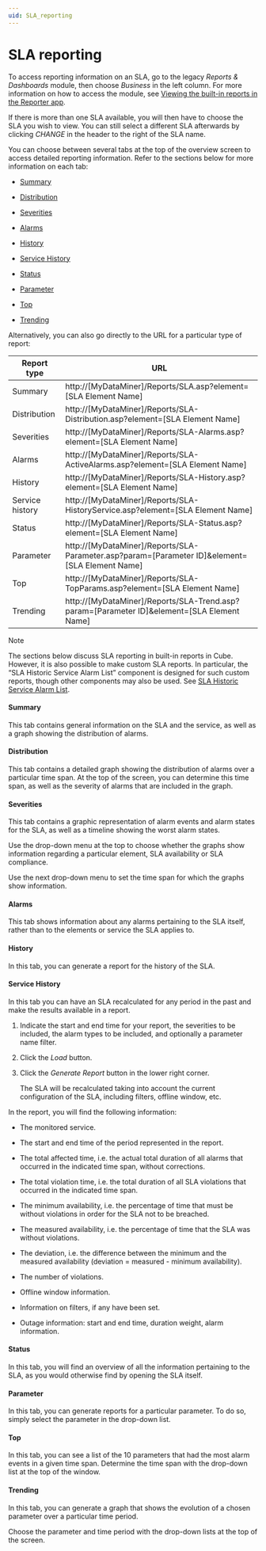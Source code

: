```yaml
---
uid: SLA_reporting
---
```


# SLA reporting

To access reporting information on an SLA, go to the legacy *Reports & Dashboards* module, then choose *Business* in the left column. For more information on how to access the module, see [Viewing the built-in reports in the Reporter app](xref:Viewing_the_built-in_reports_in_the_Reporter_app#viewing-the-built-in-reports-in-the-reporter-app).

If there is more than one SLA available, you will then have to choose the SLA you wish to view. You can still select a different SLA afterwards by clicking *CHANGE* in the header to the right of the SLA name.

You can choose between several tabs at the top of the overview screen to access detailed reporting information. Refer to the sections below for more information on each tab:

- [Summary](#summary)

- [Distribution](#distribution)

- [Severities](#severities)

- [Alarms](#alarms)

- [History](#history)

- [Service History](#service-history)

- [Status](#status)

- [Parameter](#parameter)

- [Top](#top)

- [Trending](#trending)

Alternatively, you can also go directly to the URL for a particular type of report:

| Report type     | URL                                                                                                  |
|-----------------|------------------------------------------------------------------------------------------------------|
| Summary         | http://\[MyDataMiner\]/Reports/SLA.asp?element=\[SLA Element Name\]                                  |
| Distribution    | http://\[MyDataMiner\]/Reports/SLA-Distribution.asp?element=\[SLA Element Name\]                     |
| Severities      | http://\[MyDataMiner\]/Reports/SLA-Alarms.asp?element=\[SLA Element Name\]                           |
| Alarms          | http://\[MyDataMiner\]/Reports/SLA-ActiveAlarms.asp?element=\[SLA Element Name\]                     |
| History         | http://\[MyDataMiner\]/Reports/SLA-History.asp?element=\[SLA Element Name\]                          |
| Service history | http://\[MyDataMiner\]/Reports/SLA-HistoryService.asp?element=\[SLA Element Name\]                   |
| Status          | http://\[MyDataMiner\]/Reports/SLA-Status.asp?element=\[SLA Element Name\]                           |
| Parameter       | http://\[MyDataMiner\]/Reports/SLA-Parameter.asp?param=\[Parameter ID\]&element=\[SLA Element Name\] |
| Top             | http://\[MyDataMiner\]/Reports/SLA-TopParams.asp?element=\[SLA Element Name\]                        |
| Trending        | http://\[MyDataMiner\]/Reports/SLA-Trend.asp?param=\[Parameter ID\]&element=\[SLA Element Name\]     |

> [!NOTE]
> The sections below discuss SLA reporting in built-in reports in Cube. However, it is also possible to make custom SLA reports. In particular, the “SLA Historic Service Alarm List” component is designed for such custom reports, though other components may also be used. See [SLA Historic Service Alarm List](xref:Components_for_one_single_element_or_service#sla-historic-service-alarm-list).

#### Summary

This tab contains general information on the SLA and the service, as well as a graph showing the distribution of alarms.

#### Distribution

This tab contains a detailed graph showing the distribution of alarms over a particular time span. At the top of the screen, you can determine this time span, as well as the severity of alarms that are included in the graph.

#### Severities

This tab contains a graphic representation of alarm events and alarm states for the SLA, as well as a timeline showing the worst alarm states.

Use the drop-down menu at the top to choose whether the graphs show information regarding a particular element, SLA availability or SLA compliance.

Use the next drop-down menu to set the time span for which the graphs show information.

#### Alarms

This tab shows information about any alarms pertaining to the SLA itself, rather than to the elements or service the SLA applies to.

#### History

In this tab, you can generate a report for the history of the SLA.

#### Service History

In this tab you can have an SLA recalculated for any period in the past and make the results available in a report.

1. Indicate the start and end time for your report, the severities to be included, the alarm types to be included, and optionally a parameter name filter.

2. Click the *Load* button.

3. Click the *Generate Report* button in the lower right corner.

    The SLA will be recalculated taking into account the current configuration of the SLA, including filters, offline window, etc.

In the report, you will find the following information:

- The monitored service.

- The start and end time of the period represented in the report.

- The total affected time, i.e. the actual total duration of all alarms that occurred in the indicated time span, without corrections.

- The total violation time, i.e. the total duration of all SLA violations that occurred in the indicated time span.

- The minimum availability, i.e. the percentage of time that must be without violations in order for the SLA not to be breached.

- The measured availability, i.e. the percentage of time that the SLA was without violations.

- The deviation, i.e. the difference between the minimum and the measured availability (deviation = measured - minimum availability).

- The number of violations.

- Offline window information.

- Information on filters, if any have been set.

- Outage information: start and end time, duration weight, alarm information.

#### Status

In this tab, you will find an overview of all the information pertaining to the SLA, as you would otherwise find by opening the SLA itself.

#### Parameter

In this tab, you can generate reports for a particular parameter. To do so, simply select the parameter in the drop-down list.

#### Top

In this tab, you can see a list of the 10 parameters that had the most alarm events in a given time span. Determine the time span with the drop-down list at the top of the window.

#### Trending

In this tab, you can generate a graph that shows the evolution of a chosen parameter over a particular time period.

Choose the parameter and time period with the drop-down lists at the top of the screen.
